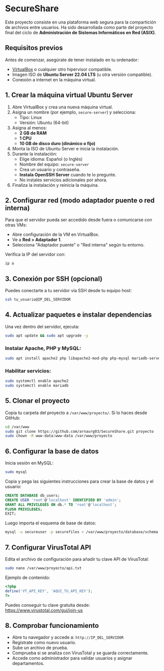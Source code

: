 
# SecureShare

Este proyecto consiste en una plataforma web segura para la compartición de archivos entre usuarios. Ha sido desarrollada como parte del proyecto final del ciclo de **Administración de Sistemas Informáticos en Red (ASIX)**.

## Requisitos previos

Antes de comenzar, asegúrate de tener instalado en tu ordenador:

- [VirtualBox](https://www.virtualbox.org/) o cualquier otro hipervisor compatible.
- Imagen ISO de **Ubuntu Server 22.04 LTS** (u otra versión compatible).
- Conexión a internet en la máquina virtual.

## 1. Crear la máquina virtual Ubuntu Server

1. Abre VirtualBox y crea una nueva máquina virtual.
2. Asigna un nombre (por ejemplo, `secure-server`) y selecciona:
   - Tipo: Linux
   - Versión: Ubuntu (64-bit)
3. Asigna al menos:
   - **2 GB de RAM**
   - **1 CPU**
   - **10 GB de disco duro (dinámico o fijo)**
4. Monta la ISO de Ubuntu Server e inicia la instalación.
5. Durante la instalación:
   - Elige idioma: Español (o Inglés)
   - Nombre del equipo: `secure-server`
   - Crea un usuario y contraseña.
   - **Instala OpenSSH Server** cuando te lo pregunte.
   - No instales servicios adicionales por ahora.
6. Finaliza la instalación y reinicia la máquina.

## 2. Configurar red (modo adaptador puente o red interna)

Para que el servidor pueda ser accedido desde fuera o comunicarse con otras VMs:

- Abre configuración de la VM en VirtualBox.
- Ve a **Red > Adaptador 1**.
- Selecciona "Adaptador puente" o "Red interna" según tu entorno.

Verifica la IP del servidor con:

```bash
ip a
```

## 3. Conexión por SSH (opcional)

Puedes conectarte a tu servidor vía SSH desde tu equipo host:

```bash
ssh tu_usuario@IP_DEL_SERVIDOR
```

## 4. Actualizar paquetes e instalar dependencias

Una vez dentro del servidor, ejecuta:

```bash
sudo apt update && sudo apt upgrade -y
```

### Instalar Apache, PHP y MySQL:

```bash
sudo apt install apache2 php libapache2-mod-php php-mysql mariadb-server unzip curl git -y
```

### Habilitar servicios:

```bash
sudo systemctl enable apache2
sudo systemctl enable mariadb
```

## 5. Clonar el proyecto

Copia tu carpeta del proyecto a `/var/www/proyecto/`. Si lo haces desde GitHub:

```bash
cd /var/www
sudo git clone https://github.com/arnaurg03/SecureShare.git proyecto
sudo chown -R www-data:www-data /var/www/proyecto
```

## 6. Configurar la base de datos

Inicia sesión en MySQL:

```bash
sudo mysql
```

Copia y pega las siguientes instrucciones para crear la base de datos y el usuario:

```sql
CREATE DATABASE db_users;
CREATE USER 'root'@'localhost' IDENTIFIED BY 'admin';
GRANT ALL PRIVILEGES ON db.* TO 'root'@'localhost';
FLUSH PRIVILEGES;
EXIT;
```

Luego importa el esquema de base de datos:

```bash
mysql -u secureuser -p securefiles < /var/www/proyecto/database/schema.sql
```

## 7. Configurar VirusTotal API

Edita el archivo de configuración para añadir tu clave API de VirusTotal:

```bash
sudo nano /var/www/proyecto/api.txt
```

Ejemplo de contenido:

```php
<?php
define('VT_API_KEY', 'AQUI_TU_API_KEY');
?>
```

Puedes conseguir tu clave gratuita desde: https://www.virustotal.com/gui/join-us

## 8. Comprobar funcionamiento

- Abre tu navegador y accede a: `http://IP_DEL_SERVIDOR`
- Regístrate como nuevo usuario.
- Sube un archivo de prueba.
- Comprueba si se analiza con VirusTotal y se guarda correctamente.
- Accede como administrador para validar usuarios y asignar departamentos.


